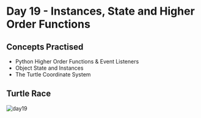 # Day 19 - Instances, State and Higher Order Functions
## Concepts Practised
- Python Higher Order Functions & Event Listeners
- Object State and Instances
- The Turtle Coordinate System
## Turtle Race
![day19](https://user-images.githubusercontent.com/98851253/154783894-1c7cfc07-0752-402d-800f-afbed8fdea9a.gif)
